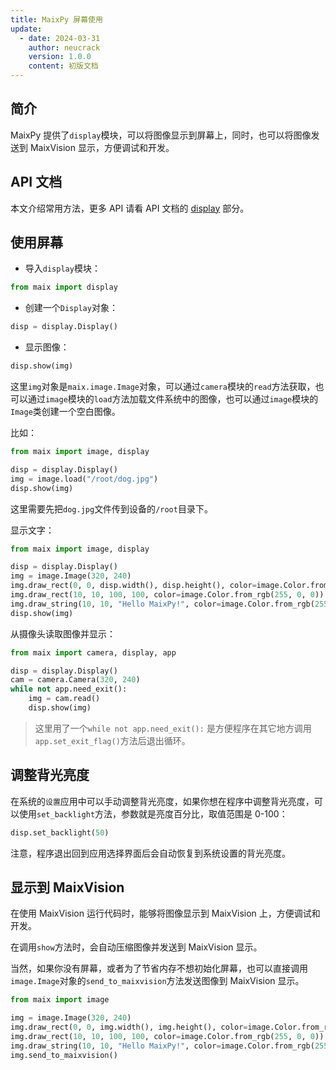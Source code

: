 ```yaml
---
title: MaixPy 屏幕使用
update:
  - date: 2024-03-31
    author: neucrack
    version: 1.0.0
    content: 初版文档
---
```



## 简介

MaixPy 提供了`display`模块，可以将图像显示到屏幕上，同时，也可以将图像发送到 MaixVision 显示，方便调试和开发。

## API 文档

本文介绍常用方法，更多 API 请看 API 文档的 [display](/api/maix/display.html) 部分。


## 使用屏幕

* 导入`display`模块：
```python
from maix import display
```

* 创建一个`Display`对象：
```python
disp = display.Display()
```

* 显示图像：
```python
disp.show(img)
```

这里`img`对象是`maix.image.Image`对象，可以通过`camera`模块的`read`方法获取，也可以通过`image`模块的`load`方法加载文件系统中的图像，也可以通过`image`模块的`Image`类创建一个空白图像。

比如：
```python
from maix import image, display

disp = display.Display()
img = image.load("/root/dog.jpg")
disp.show(img)
```
这里需要先把`dog.jpg`文件传到设备的`/root`目录下。


显示文字：
```python
from maix import image, display

disp = display.Display()
img = image.Image(320, 240)
img.draw_rect(0, 0, disp.width(), disp.height(), color=image.Color.from_rgb(255, 0, 0), thickness=-1)
img.draw_rect(10, 10, 100, 100, color=image.Color.from_rgb(255, 0, 0))
img.draw_string(10, 10, "Hello MaixPy!", color=image.Color.from_rgb(255, 255, 255))
disp.show(img)
```

从摄像头读取图像并显示：
```python
from maix import camera, display, app

disp = display.Display()
cam = camera.Camera(320, 240)
while not app.need_exit():
    img = cam.read()
    disp.show(img)
```

> 这里用了一个`while not app.need_exit():` 是方便程序在其它地方调用`app.set_exit_flag()`方法后退出循环。

## 调整背光亮度

在系统的`设置`应用中可以手动调整背光亮度，如果你想在程序中调整背光亮度，可以使用`set_backlight`方法，参数就是亮度百分比，取值范围是 0-100：
```python
disp.set_backlight(50)
```

注意，程序退出回到应用选择界面后会自动恢复到系统设置的背光亮度。


## 显示到 MaixVision

在使用 MaixVision 运行代码时，能够将图像显示到 MaixVision 上，方便调试和开发。

在调用`show`方法时，会自动压缩图像并发送到 MaixVision 显示。

当然，如果你没有屏幕，或者为了节省内存不想初始化屏幕，也可以直接调用`image.Image`对象的`send_to_maixvision`方法发送图像到 MaixVision 显示。
```python
from maix import image

img = image.Image(320, 240)
img.draw_rect(0, 0, img.width(), img.height(), color=image.Color.from_rgb(255, 0, 0), thickness=-1)
img.draw_rect(10, 10, 100, 100, color=image.Color.from_rgb(255, 0, 0))
img.draw_string(10, 10, "Hello MaixPy!", color=image.Color.from_rgb(255, 255, 255))
img.send_to_maixvision()
```

